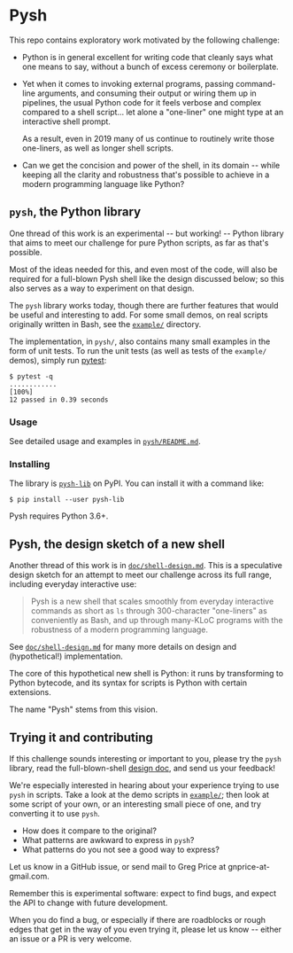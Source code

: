# Pysh

This repo contains exploratory work motivated by the following
challenge:

* Python is in general excellent for writing code that cleanly says
  what one means to say, without a bunch of excess ceremony or
  boilerplate.

* Yet when it comes to invoking external programs, passing
  command-line arguments, and consuming their output or wiring them up
  in pipelines, the usual Python code for it feels verbose and complex
  compared to a shell script... let alone a "one-liner" one might type
  at an interactive shell prompt.

  As a result, even in 2019 many of us continue to routinely write
  those one-liners, as well as longer shell scripts.

* Can we get the concision and power of the shell, in its domain --
  while keeping all the clarity and robustness that's possible to
  achieve in a modern programming language like Python?


## `pysh`, the Python library

One thread of this work is an experimental -- but working! --
Python library that aims to meet our challenge for pure Python
scripts, as far as that's possible.

Most of the ideas needed for this, and even most of the code, will
also be required for a full-blown Pysh shell like the design discussed
below; so this also serves as a way to experiment on that design.

The `pysh` library works today, though there are further features that
would be useful and interesting to add.  For some small demos, on real
scripts originally written in Bash, see the [`example/`](example/)
directory.

The implementation, in `pysh/`, also contains many small examples in
the form of unit tests.  To run the unit tests (as well as tests of
the `example/` demos), simply run [pytest]:
```
$ pytest -q
............                                                             [100%]
12 passed in 0.39 seconds
```

[pytest]: https://docs.pytest.org/


### Usage

See detailed usage and examples in [`pysh/README.md`](pysh/README.md).


### Installing

The library is [`pysh-lib`](https://pypi.org/project/pysh-lib/) on
PyPI.  You can install it with a command like:
```
$ pip install --user pysh-lib
```

Pysh requires Python 3.6+.


## Pysh, the design sketch of a new shell

Another thread of this work is in [`doc/shell-design.md`](doc/shell-design.md).
This is a speculative design sketch for an attempt to meet our
challenge across its full range, including everyday interactive use:

> Pysh is a new shell that scales smoothly from everyday interactive
> commands as short as `ls` through 300-character "one-liners" as
> conveniently as Bash, and up through many-KLoC programs with the
> robustness of a modern programming language.

See [`doc/shell-design.md`](doc/shell-design.md) for many more details
on design and (hypothetical!) implementation.

The core of this hypothetical new shell is Python: it runs by
transforming to Python bytecode, and its syntax for scripts is Python
with certain extensions.

The name "Pysh" stems from this vision.


## Trying it and contributing

If this challenge sounds interesting or important to you, please try
the `pysh` library, read the full-blown-shell [design doc](doc/shell-design.md),
and send us your feedback!

We're especially interested in hearing about your experience trying to
use `pysh` in scripts.  Take a look at the demo scripts in
[`example/`](example/); then look at some script of your own, or an
interesting small piece of one, and try converting it to use `pysh`.
* How does it compare to the original?
* What patterns are awkward to express in `pysh`?
* What patterns do you not see a good way to express?

Let us know in a GitHub issue, or send mail to Greg Price at
gnprice-at-gmail.com.

Remember this is experimental software: expect to find bugs, and
expect the API to change with future development.

When you do find a bug, or especially if there are roadblocks or rough
edges that get in the way of you even trying it, please let us know --
either an issue or a PR is very welcome.

